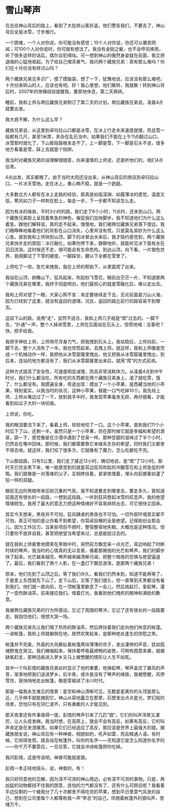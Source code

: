 # 雪山琴声

在去往神山背后的路上，看到了大批转山客折返，他们警告我们，不要去了，神山背后全是冰雪，寸步难行。 

一个困难，一个人对你说，你可能没有感觉；10个人对你说，你还可以置若罔闻；可100个人对你说时，你可就有想法了。我没有金刚之躯，也不会呼风唤雨，听了很多这样的话后，偶尔会犯嘀咕。可一想到神山的傲然身姿就在前面，我又把退缩的心猛地收起。为了给自己增添勇气，我问两个藏族兄弟：真有那么难吗？你们在十月份没有转过山吗？ 

两个藏族兄弟见多识广，摸了摸脑袋，想了一下，犹豫地说，应该没有那么难吧，十月份来转山的人，应该也有吧。好！我心里想，他们敢转，我就敢！转到神山背后时，2007年的惨痛经验提醒我，要原地休息，第二天再转。 

睡前，我和上师与两位藏族兄弟制订了第二天的计划，两位藏族兄弟说，凌晨4点就要出发。 

我大惑不解，为什么这么早？ 

藏族兄弟说，从这里到卓玛拉山口都是冰雪，在冰上行走本来速度就慢，而且雪一般都有几尺，甚至1米厚，夹杂在乱石当中。如果我们不能在上午11点翻过山口，冰雪那时就化了，下山那段路根本走不了，上一脚是雪，下一脚是石头不说，很多地方看着是雪，踩上去就是个陷阱。 

我当时对藏族兄弟的话理解很随意，向来谨慎的上师说，还是听他们的，咱们4点出发。 

4点出发，其实都晚了。由于当时太阳还没出来，从神山背后的旅店到卓玛拉山口，一片冰天雪地。走在冰上，重心稍不稳，就是一个趔趄。 

大多数北方人都有在冰上走路的经验，那真是如临深渊、如履薄冰的感觉，温度又低，寒风如刀子一样刺在脸上，每走一步，下一步都不知该怎么走。 

因为有冰的缘故，平时3小时的路，我们走了6个小时，11点时，还未到山口。两个藏族兄弟脸上呈现着焦急的神色，催促我们加快脚步。我不知道他们为什么这么着急，跟他们解释说，真的走不起来。慢慢地，我们被两位藏族兄弟落下很远。我们眼睁睁地看着他们的背影在山口消失，心里并没有慌，只是莫名其妙为什么这么心急。直到我和上师快到山顶，脚下的冰冒出水来后，我才隐约感觉到，两个藏族兄弟快步走的原因：冰已融化，如果你停下来，静静地听，就能听见冰下面有水在汩汩流淌。这时候还不走，很可能会有生命危险。到达山顶，向下看，一片银色世界，我用脚试了下雪的硬度，一脚踩空，腰以下全都在雪里了。 

上师吃了一惊，急忙来拽我，我在上师的帮助下，从里面爬了出来。 

我站在山顶，俯瞰山下，狂风起来，吹起纷飞雪花，眼前白茫茫一片，不知道那两个藏族兄弟在哪里，我终于彻底明白，他们最担心的就是雪融化后，难以走出去。 

我和上师对望了一眼，大家心照不宣：肯定要继续走下去，无论前面是刀山火海，因为已经到了这里，就没有返回的道理。况且，返回的路比前行的路容易不到哪去。 

这段下山的路，说用“走”，显然不适合，我和上师几乎就是“爬”过去的。一脚下去，“扑通”一声，整个人掉进雪里，上师在后面站在石头上，惊慌地喊：没事吧？快，把手给我。 

我把手伸给上师，上师用尽浑身力气，把我拽到石头上，我站稳后，上师向前，一脚下去，整个人消失了一半。我也惊慌起来，去拽上师。就这样，我和上师像是完成一个机械动作一样，我把他从冰雪窟窿里拽出，他又把我从冰雪窟窿里拽出，到后来，连站的地方都没有了，我们从冰雪窟窿里出来后，就用“爬”的方式前进。 

这种方式提高了安全性，可速度明显减慢，而且非常消耗体力。从凌晨4点到中午时分，我们什么都没吃，所有吃的东西都在两个藏族兄弟身上，渴了就吃雪，饿了，什么都没有。我摸遍全身，奇迹出现：摸出了一个小苹果，是西藏当地的小苹果，特别瓷实，以我当时的状况，这种小苹果，我能一口气吃掉10个。我先给上师，上师从嘴边过了一下，放到我手中时，我发现苹果毫发无损，再仔细看，才能看到如瓜子大的一块咬痕。 

上师说，你吃。 

我的眼泪要流下来了，看着上师，轻轻地咬了一口。这个小苹果，直到我们11个小时后下了山，还剩一半。虽然只是一个小苹果，但在那时候它就是幸福和希望的源泉，舔一下，感觉像是在沙漠中遇到了甘泉一样。那种甘甜的滋味过了半个小时，仍然会在嘴中回味。那时候，我们都需要靠它来维系生存的希望，同时我们又都舍不得去啃。就这样，我们咬了很多次，它就像有了魔力，怎么吃都吃不完。 

下山那段路，只有5公里，我们走了接近12小时，确切地说，是“爬”了12小时。那时天已完全黑下来，唯一能感觉到的就是耳边狂风吹起的冷酷雪花和上师急促的呼吸。我们就像是一对落难的父子，互相搀扶着，紧紧依偎着，埋头向前挪着如灌了铅一样的双腿。 

眼前无边的黑暗带来压抑沉重的气氛，我不知道要走到哪里去，要走多久，我知道前面还有很长的一段路，一想到这段路，一听到狂风卷起冰雪的叹息声，我的绝望情绪顿生。我用了最大的意志力把这种情绪好不容易排除出去，可它很快又回来。 

其实今天想来，黑夜并不可怕，狂风肆虐的黑夜也不可怕。一切外部环境其实都不可怕，真正可怕的是让你看不到希望，你耳闻目睹的全是绝望。记得刚创业那会儿，因为工作压力，当某些项目不顺时，整宿整宿地失眠，大概也是这种情况。但只要你不放弃自我，甚至把绝望当希望来过，总是能挺过去的。 

就在我和上师疲惫地摸索在黑暗中时，突然前方飘忽来一点光芒，耳边响起了时断时续的琴声。我当时的心情真的无以言表，循着那微弱的光芒和琴声，我们的脚步快了起来。光芒越来越亮，琴声越来越清晰可闻，把整个暗夜的恐惧与绝望逼退了。最后，我们看到了两个人影，在一盏灯下飘忽游荡，是那两个藏族兄弟！ 

原来，他们先到了山顶之后，等了我们许久，看我们仍然未到，知道不能再等了，于是拿上东西就先下山了。走下山后，又等了我们很久，但一直等到天黑都没有看到我们。他们就一直向前，在一顶帐篷里歇息了一会儿，然后挑起灯，拿起琴，灌了一壶热酥油茶，前来接应我们。借着灯光，我看到他们愧疚的眼神和满脸的歉意。 

我被两位藏族兄弟的行为所感动，忘记了周围的寒冷，忘记了还有很长的一段路要走。我抱住他们，很想大哭一场。 

两个藏族兄弟先让我们喝了热热的酥油茶，然后搀扶着我们走向他们休息的帐篷。一进帐篷，我和上师就躺倒在地，居然欢笑起来，是那种绝处逢生的欣慰之笑。 

帐篷并不完美，外面的大风撕扯着帐篷两块薄薄的帘子，发出凄惨的声音，犹如孤魂野鬼在哭泣。我们蜷缩起来，保持着呼吸最顺畅的姿势，可稍有困意来袭，就被缺氧赶走，那种迅疾进入梦乡又马上被憋醒的情形让人生不如死。 

其中一个叫彭措的藏族兄弟此时显示了他的重要，他弹起琴，琴声盖住了暴风的声音，渐渐地把我们送进梦乡。后半夜，或许是没有了琴声的缘故，我被憋醒，风停雪住，我悄悄地走出帐篷，像是穿越进了冰川时代。 

那是一幅我永生难忘的情景：星空和神山清晰可见，无数星星离你的头顶是那么近，几乎伸手就能摘到它。神山从容地矗立在那里，石壁发出点点星光，梦幻般的场景，恐怕只有在冈仁波齐，只有勇敢的人才能见到。 

那天夜里还有件事值得一提，彭措的琴声引来了几匹“狼”，它们的叫声浑厚又凄厉，让人头皮发麻。我当时想，在高原上，狼会不会有高反，如果有高反，它的叫声肯定是在发泄痛苦。如果它们已经适应了高反，那应该是世界上最强大的狼。据藏族朋友说，神山背后有一种神兽，相貌如豹，吼声如雷，而且精通人语。有时候，它闲得发慌，就会站在帐篷外，叫你的名字——天知道它是怎么知道你名字的——你千万不要答应，一旦应答，它就会冲进帐篷把你吃掉。 

我问彭措，这是传说吧。神兽可能就是狼。 

彭措一本正经地摇头，说，神兽的，有！ 

我只好同意他的见解，因为深不可测的神山周边，必有深不可测的事物。只是，再凶猛的动物都挡不住我的困意，连怕的力气都没有了，还有什么可顾忌呢？我看着手边仅剩的一个被我分了几十次都舍不得吃完的苹果，想到平日里意气风发的自己，想到在公司里每个人都尊称我一声“李总”的自己，伴随着帐篷外的狼叫声，思绪万千。